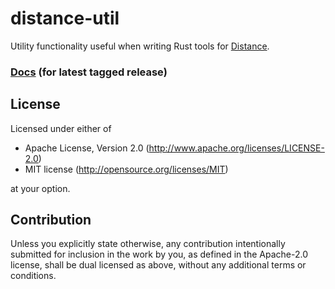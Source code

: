 # distance-util

Utility functionality useful when writing Rust tools for [Distance](http://survivethedistance.com/).

### [Docs](https://seeker14491.github.io/distance-util/distance_util) (for latest tagged release)

## License

Licensed under either of

- Apache License, Version 2.0
    (http://www.apache.org/licenses/LICENSE-2.0)
- MIT license
    (http://opensource.org/licenses/MIT)

at your option.

## Contribution

Unless you explicitly state otherwise, any contribution intentionally submitted
for inclusion in the work by you, as defined in the Apache-2.0 license, shall be
dual licensed as above, without any additional terms or conditions.
